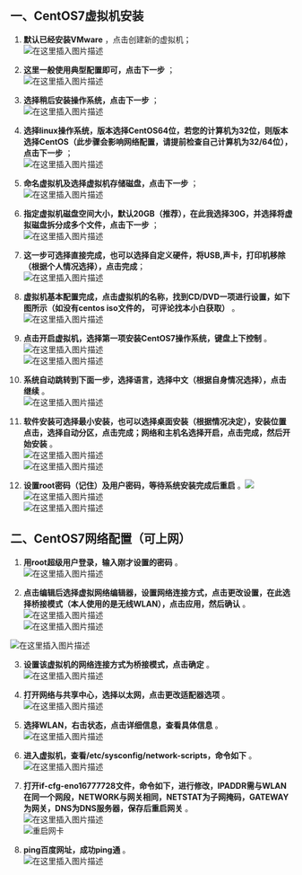 ## 一、CentOS7虚拟机安装

1. **默认已经安装VMware** ，点击创建新的虚拟机；  
    ![在这里插入图片描述](https://i2.wp.com/img-blog.csdnimg.cn/20201111114710625.png?x-oss-process=image/watermark,type_ZmFuZ3poZW5naGVpdGk,shadow_10,text_aHR0cHM6Ly9ibG9nLmNzZG4ubmV0L3dlaXhpbl8zODUzNTI0NA==,size_16,color_FFFFFF,t_70#pic_center)
    
2. **这里一般使用典型配置即可，点击下一步** ；  
    ![在这里插入图片描述](https://i2.wp.com/img-blog.csdnimg.cn/20201111114850920.png?x-oss-process=image/watermark,type_ZmFuZ3poZW5naGVpdGk,shadow_10,text_aHR0cHM6Ly9ibG9nLmNzZG4ubmV0L3dlaXhpbl8zODUzNTI0NA==,size_16,color_FFFFFF,t_70#pic_center)
    
3. **选择稍后安装操作系统，点击下一步** ；  
    ![在这里插入图片描述](https://i2.wp.com/img-blog.csdnimg.cn/20201111115058862.png?x-oss-process=image/watermark,type_ZmFuZ3poZW5naGVpdGk,shadow_10,text_aHR0cHM6Ly9ibG9nLmNzZG4ubmV0L3dlaXhpbl8zODUzNTI0NA==,size_16,color_FFFFFF,t_70#pic_center)
    
4. **选择linux操作系统，版本选择CentOS64位，若您的计算机为32位，则版本选择CentOS（此步骤会影响网络配置，请提前检查自己计算机为32/64位），点击下一步** ；  
    ![在这里插入图片描述](https://i2.wp.com/img-blog.csdnimg.cn/20201111115445526.png?x-oss-process=image/watermark,type_ZmFuZ3poZW5naGVpdGk,shadow_10,text_aHR0cHM6Ly9ibG9nLmNzZG4ubmV0L3dlaXhpbl8zODUzNTI0NA==,size_16,color_FFFFFF,t_70#pic_center)
    
5. **命名虚拟机及选择虚拟机存储磁盘，点击下一步** ；  
    ![在这里插入图片描述](https://i2.wp.com/img-blog.csdnimg.cn/2020111111570276.png?x-oss-process=image/watermark,type_ZmFuZ3poZW5naGVpdGk,shadow_10,text_aHR0cHM6Ly9ibG9nLmNzZG4ubmV0L3dlaXhpbl8zODUzNTI0NA==,size_16,color_FFFFFF,t_70#pic_center)
    
6. **指定虚拟机磁盘空间大小，默认20GB（推荐），在此我选择30G，并选择将虚拟磁盘拆分成多个文件，点击下一步** ；  
    ![在这里插入图片描述](https://i2.wp.com/img-blog.csdnimg.cn/20201111115857522.png?x-oss-process=image/watermark,type_ZmFuZ3poZW5naGVpdGk,shadow_10,text_aHR0cHM6Ly9ibG9nLmNzZG4ubmV0L3dlaXhpbl8zODUzNTI0NA==,size_16,color_FFFFFF,t_70#pic_center)
    
7. **这一步可选择直接完成，也可以选择自定义硬件，将USB,声卡，打印机移除（根据个人情况选择），点击完成**；  
    ![在这里插入图片描述](https://i2.wp.com/img-blog.csdnimg.cn/20201111120000308.png?x-oss-process=image/watermark,type_ZmFuZ3poZW5naGVpdGk,shadow_10,text_aHR0cHM6Ly9ibG9nLmNzZG4ubmV0L3dlaXhpbl8zODUzNTI0NA==,size_16,color_FFFFFF,t_70#pic_center)
    
8. **虚拟机基本配置完成，点击虚拟机的名称，找到CD/DVD一项进行设置，如下图所示（如没有centos iso文件的， 可评论找本小白获取）** 。  
    ![在这里插入图片描述](https://i2.wp.com/img-blog.csdnimg.cn/20201111120638466.png?x-oss-process=image/watermark,type_ZmFuZ3poZW5naGVpdGk,shadow_10,text_aHR0cHM6Ly9ibG9nLmNzZG4ubmV0L3dlaXhpbl8zODUzNTI0NA==,size_16,color_FFFFFF,t_70#pic_center)
    
9. **点击开启虚拟机，选择第一项安装CentOS7操作系统，键盘上下控制** 。  
    ![在这里插入图片描述](https://i2.wp.com/img-blog.csdnimg.cn/20201111120905471.png?x-oss-process=image/watermark,type_ZmFuZ3poZW5naGVpdGk,shadow_10,text_aHR0cHM6Ly9ibG9nLmNzZG4ubmV0L3dlaXhpbl8zODUzNTI0NA==,size_16,color_FFFFFF,t_70#pic_center)  
    ![在这里插入图片描述](https://i2.wp.com/img-blog.csdnimg.cn/20201111120942576.png?x-oss-process=image/watermark,type_ZmFuZ3poZW5naGVpdGk,shadow_10,text_aHR0cHM6Ly9ibG9nLmNzZG4ubmV0L3dlaXhpbl8zODUzNTI0NA==,size_16,color_FFFFFF,t_70#pic_center)
    
10. **系统自动跳转到下面一步，选择语言，选择中文（根据自身情况选择），点击继续** 。  
    ![在这里插入图片描述](https://i2.wp.com/img-blog.csdnimg.cn/20201111121518316.png?x-oss-process=image/watermark,type_ZmFuZ3poZW5naGVpdGk,shadow_10,text_aHR0cHM6Ly9ibG9nLmNzZG4ubmV0L3dlaXhpbl8zODUzNTI0NA==,size_16,color_FFFFFF,t_70#pic_center)
    
11. **软件安装可选择最小安装，也可以选择桌面安装（根据情况决定），安装位置点击，选择自动分区，点击完成；网络和主机名选择开启，点击完成，然后开始安装** 。  
    ![在这里插入图片描述](https://i2.wp.com/img-blog.csdnimg.cn/20201111122432896.png?x-oss-process=image/watermark,type_ZmFuZ3poZW5naGVpdGk,shadow_10,text_aHR0cHM6Ly9ibG9nLmNzZG4ubmV0L3dlaXhpbl8zODUzNTI0NA==,size_16,color_FFFFFF,t_70#pic_center)  
    ![在这里插入图片描述](https://i2.wp.com/img-blog.csdnimg.cn/20201111122607701.png?x-oss-process=image/watermark,type_ZmFuZ3poZW5naGVpdGk,shadow_10,text_aHR0cHM6Ly9ibG9nLmNzZG4ubmV0L3dlaXhpbl8zODUzNTI0NA==,size_16,color_FFFFFF,t_70#pic_center)
    
12. **设置root密码（记住）及用户密码，等待系统安装完成后重启** 。![](https://i2.wp.com/img-blog.csdnimg.cn/20201111122828561.png?x-oss-process=image/watermark,type_ZmFuZ3poZW5naGVpdGk,shadow_10,text_aHR0cHM6Ly9ibG9nLmNzZG4ubmV0L3dlaXhpbl8zODUzNTI0NA==,size_16,color_FFFFFF,t_70#pic_center)  
    ![在这里插入图片描述](https://i2.wp.com/img-blog.csdnimg.cn/20201111122927680.png?x-oss-process=image/watermark,type_ZmFuZ3poZW5naGVpdGk,shadow_10,text_aHR0cHM6Ly9ibG9nLmNzZG4ubmV0L3dlaXhpbl8zODUzNTI0NA==,size_16,color_FFFFFF,t_70#pic_center)  
    ![在这里插入图片描述](https://i2.wp.com/img-blog.csdnimg.cn/20201111123413140.png?x-oss-process=image/watermark,type_ZmFuZ3poZW5naGVpdGk,shadow_10,text_aHR0cHM6Ly9ibG9nLmNzZG4ubmV0L3dlaXhpbl8zODUzNTI0NA==,size_16,color_FFFFFF,t_70#pic_center)

## 二、CentOS7网络配置（可上网）

1. **用root超级用户登录，输入刚才设置的密码** 。  
    ![在这里插入图片描述](https://i2.wp.com/img-blog.csdnimg.cn/2020111112352930.png#pic_center)
    
2. **点击编辑后选择虚拟网络编辑器，设置网络连接方式，点击更改设置，在此选择桥接模式（本人使用的是无线WLAN），点击应用，然后确认** 。  
    ![在这里插入图片描述](https://i2.wp.com/img-blog.csdnimg.cn/2020111112381973.png?x-oss-process=image/watermark,type_ZmFuZ3poZW5naGVpdGk,shadow_10,text_aHR0cHM6Ly9ibG9nLmNzZG4ubmV0L3dlaXhpbl8zODUzNTI0NA==,size_16,color_FFFFFF,t_70#pic_center)  
    ![在这里插入图片描述](https://i2.wp.com/img-blog.csdnimg.cn/20201111123952776.png?x-oss-process=image/watermark,type_ZmFuZ3poZW5naGVpdGk,shadow_10,text_aHR0cHM6Ly9ibG9nLmNzZG4ubmV0L3dlaXhpbl8zODUzNTI0NA==,size_16,color_FFFFFF,t_70#pic_center)
    

![在这里插入图片描述](https://i2.wp.com/img-blog.csdnimg.cn/20201111124057865.png?x-oss-process=image/watermark,type_ZmFuZ3poZW5naGVpdGk,shadow_10,text_aHR0cHM6Ly9ibG9nLmNzZG4ubmV0L3dlaXhpbl8zODUzNTI0NA==,size_16,color_FFFFFF,t_70#pic_center)

3. **设置该虚拟机的网络连接方式为桥接模式，点击确定** 。  
    ![在这里插入图片描述](https://i2.wp.com/img-blog.csdnimg.cn/20201111124338489.png?x-oss-process=image/watermark,type_ZmFuZ3poZW5naGVpdGk,shadow_10,text_aHR0cHM6Ly9ibG9nLmNzZG4ubmV0L3dlaXhpbl8zODUzNTI0NA==,size_16,color_FFFFFF,t_70#pic_center)
    
4. **打开网络与共享中心，选择以太网，点击更改适配器选项** 。  
    ![在这里插入图片描述](https://i2.wp.com/img-blog.csdnimg.cn/20201111125036103.png?x-oss-process=image/watermark,type_ZmFuZ3poZW5naGVpdGk,shadow_10,text_aHR0cHM6Ly9ibG9nLmNzZG4ubmV0L3dlaXhpbl8zODUzNTI0NA==,size_16,color_FFFFFF,t_70#pic_center)
    
5. **选择WLAN，右击状态，点击详细信息，查看具体信息** 。  
    ![在这里插入图片描述](https://i2.wp.com/img-blog.csdnimg.cn/20201111125249509.png?x-oss-process=image/watermark,type_ZmFuZ3poZW5naGVpdGk,shadow_10,text_aHR0cHM6Ly9ibG9nLmNzZG4ubmV0L3dlaXhpbl8zODUzNTI0NA==,size_16,color_FFFFFF,t_70#pic_center)
    
6. **进入虚拟机，查看/etc/sysconfig/network-scripts，命令如下** 。  
    ![在这里插入图片描述](https://i2.wp.com/img-blog.csdnimg.cn/20201111125738743.png?x-oss-process=image/watermark,type_ZmFuZ3poZW5naGVpdGk,shadow_10,text_aHR0cHM6Ly9ibG9nLmNzZG4ubmV0L3dlaXhpbl8zODUzNTI0NA==,size_16,color_FFFFFF,t_70#pic_center)
    
7. **打开if-cfg-eno16777728文件，命令如下，进行修改，IPADDR需与WLAN在同一个网段，NETWORK与网关相同，NETSTAT为子网掩码，GATEWAY为网关，DNS为DNS服务器，保存后重启网关** 。  
    ![在这里插入图片描述](https://i2.wp.com/img-blog.csdnimg.cn/20201111130243577.png?x-oss-process=image/watermark,type_ZmFuZ3poZW5naGVpdGk,shadow_10,text_aHR0cHM6Ly9ibG9nLmNzZG4ubmV0L3dlaXhpbl8zODUzNTI0NA==,size_16,color_FFFFFF,t_70#pic_center)  
    ![重启网卡](https://i2.wp.com/img-blog.csdnimg.cn/20201111131307130.png#pic_center)
    
8. **ping百度网址，成功ping通** 。  
    ![在这里插入图片描述](https://i2.wp.com/img-blog.csdnimg.cn/20201111131138916.png#pic_center)